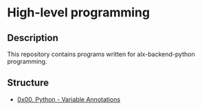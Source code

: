 # High-level programming

## Description

This repository contains programs written for alx-backend-python programming.

## Structure

- [0x00. Python - Variable Annotations](./0x00-python_variable_annotations)
